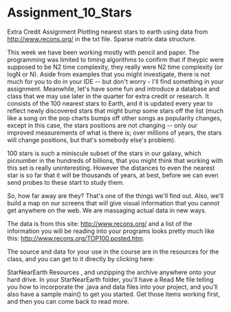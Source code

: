# Assignment_10_Stars
Extra Credit Assignment Plotting nearest stars to earth using data from  http://www.recons.org/ in the txt file. Sparse matrix data structure.

This week we have been working mostly with pencil and paper.  The programming was limited to timing algorithms to confirm that if theypic were supposed to be N2 time complexity, they really were N2 time complexity (or logN or N).  Aside from examples that you might investigate, there is not much for you to do in your IDE -- but don't worry - I'll find something in your assignment.  Meanwhile, let's have some fun and introduce a database and class that we may use later in the quarter for extra credit or research.  It consists of the 100 nearest stars to Earth, and it is updated every year to reflect newly discovered stars that might bump some stars off the list (much like a song on the pop charts bumps off other songs as popularity changes, except in this case, the stars positions are not changing -- only our improved measurements of what is there is;  over millions of years, the stars will change positions, but that's somebody else's problem).

100 stars is such a miniscule subset of the stars in our galaxy, which  picnumber in the hundreds of billions, that you might think that working with this set is really uninteresting.  However the distances to even the nearest star is so far that it will be thousands of years, at best, before we can even send probes to these start to study them.

So, how far away are they?  That's one of the things we'll find out.  Also, we'll build a map on our screens that will give visual information that you cannot get anywhere on the web.  We are massaging actual data in new ways.

The data is from this site: http://www.recons.org/ and a list of the information you will be reading into your programs looks pretty much like this: http://www.recons.org/TOP100.posted.htm.

The source and data for your use in the course are in the resources for the class, and you can get to it directly by clicking  here:

StarNearEarth Resources
, and unzipping the archive anywhere onto your hard drive.  In your StarNearEarth folder,  you'll have a Read Me file telling you how to incorporate the .java and data files into your project, and you'll also have a sample main() to get you started.  Get those items working first, and then you can come back to read more. 
